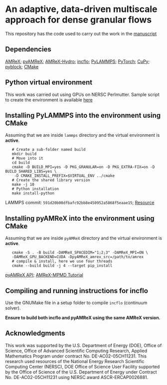 # An adaptive, data-driven multiscale approach for dense granular flows

This repository has the code used to carry out the work in the [manuscript](https://arxiv.org/abs/2505.13458)

## Dependencies

[AMReX](https://github.com/AMReX-Codes/amrex);
[pyAMReX](https://github.com/AMReX-Codes/pyamrex);
[AMReX-Hydro](https://github.com/AMReX-Fluids/AMReX-Hydro);
[incflo](https://github.com/siddanib/incflo/tree/tracer_two_fluid);
[PyLAMMPS](https://github.com/lammps/lammps);
[PyTorch](https://pytorch.org/);
[CuPy](https://cupy.dev/);
[pyblock](https://pyblock.readthedocs.io/en/latest/index.html);
[CMake](https://cmake.org/)

## Python virtual environment

This work was carried out using GPUs on NERSC Perlmutter.
Sample script to create the environment is available [here](/nersc_perlmutter_specific/build_py_venv.sh)

## Installing PyLAMMPS into the environment using CMake

Assuming that we are inside ``lammps`` directory and the virtual environment is **active**.

```
   # Create a sub-folder named build
   mkdir build
   # Move into it
   cd build
   cmake -D BUILD_MPI=yes -D PKG_GRANULAR=on -D PKG_EXTRA-FIX=on -D BUILD_SHARED_LIBS=yes \
    -D CMAKE_INSTALL_PREFIX=$VIRTUAL_ENV ../cmake
   # Create the shared library version
   make -j 10
   # Python installation
   make install-python
```
LAMMPS commit: ``591d20b00dfbafc92bb8e450952a5868f5eaae15``;
[Resource](https://docs.lammps.org/Python_module.html#)

## Installing pyAMReX into the environment using CMake

Assuming that we are inside ``pyAMReX`` directory and the virtual environment is **active**.

```
   cmake -S . -B build -DAMReX_SPACEDIM="1;2;3" -DAMReX_MPI=ON \
   -DAMReX_GPU_BACKEND=CUDA -DpyAMReX_amrex_src=/path/to/amrex
   # compile & install, here we use four threads
   cmake --build build -j 4 --target pip_install
```
[pyAMReX API](https://pyamrex.readthedocs.io/en/latest/install/cmake.html#compile);
[AMReX-MPMD Tutorial](https://amrex-codes.github.io/amrex/tutorials_html/MPMD_Tutorials.html#compiling-and-running-on-a-local-system)

## Compiling and running instructions for incflo

Use the GNUMake file in a setup folder to compile ``incflo`` (continuum solver).

**Ensure to build both incflo and pyAMReX using the same AMReX version.**

## Acknowledgments

This work was supported by the U.S. Department of Energy (DOE), Office of Science,
Office of Advanced Scientific Computing Research, Applied Mathematics Program under contract No. DE-AC02-05CH11231.
This research used resources of the National Energy Research Scientific Computing Center (NERSC),
DOE Office of Science User Facility supported by the Office of Science of the U.S. Department of Energy under Contract No. DE-AC02-05CH11231 using NERSC award ASCR-ERCAP0026881.
